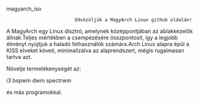 magyarch_iso

                             Üdvözöljük a MagyArch Linux github oldalán!
                                                      
                                                      
A MagyArch egy Linux disztró, amelynek középpontjában az ablakkezelők állnak.Teljes mértékben a csempézésére összpontosít, így a legjobb élményt nyújtjuk a haladó felhasználók számára.Arch Linux alapra épül a KISS elveket követi, minimalizálva az alaprendszert, mégis rugalmasan tartva azt.


Növelje termelékenységét az:

i3
bspwm
dwm
spectrwm

és más programokkal.
